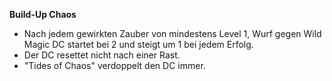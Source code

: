 **Build-Up Chaos**

- Nach jedem gewirkten Zauber von mindestens Level 1, Wurf gegen Wild Magic DC startet bei 2 und steigt um 1 bei jedem Erfolg.
- Der DC resettet nicht nach einer Rast.
- "Tides of Chaos" verdoppelt den DC immer.

